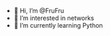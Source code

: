 - 👋 Hi, I’m @FruFru
- 👀 I’m interested in networks
- 🌱 I’m currently learning Python


<!---
FruFru7/FruFru7 is a ✨ special ✨ repository because its `README.md` (this file) appears on your GitHub profile.
You can click the Preview link to take a look at your changes.
--->

